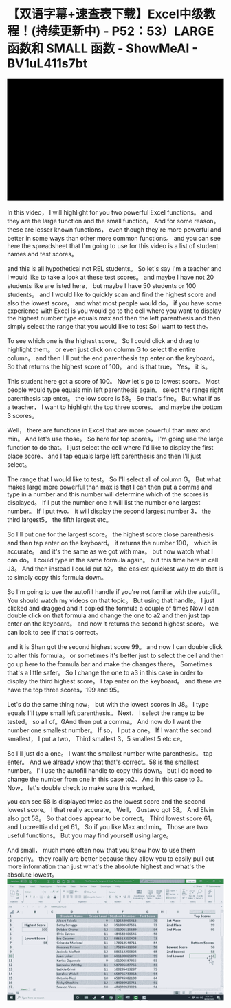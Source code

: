 # 【双语字幕+速查表下载】Excel中级教程！(持续更新中) - P52：53）LARGE 函数和 SMALL 函数 - ShowMeAI - BV1uL411s7bt

![](img/8910203555fedeaeb439f2b2dff4b9cb_0.png)

In this video， I will highlight for you two powerful Excel functions。 and they are the large function and the small function。 And for some reason。 these are lesser known functions， even though they're more powerful and better in some ways than other more common functions。 and you can see here the spreadsheet that I'm going to use for this video is a list of student names and test scores。

 and this is all hypothetical not REL students。 So let's say I'm a teacher and I would like to take a look at these test scores。 and maybe I have not 20 students like are listed here， but maybe I have 50 students or 100 students。 and I would like to quickly scan and find the highest score and also the lowest score。 and what most people would do， if you have some experience with Excel is you would go to the cell where you want to display the highest number type equals max and then the left parenthesis and then simply select the range that you would like to test So I want to test the。

To see which one is the highest score。 So I could click and drag to highlight them。 or even just click on column G to select the entire column。 and then I'll put the end parenthesis tap enter on the keyboard。 So that returns the highest score of 100。 and is that true。 Yes， it is。

 This student here got a score of 100。 Now let's go to lowest score。 Most people would type equals min left parenthesis again。 select the range right parenthesis tap enter。 the low score is 58。 So that's fine。 But what if as a teacher， I want to highlight the top  three scores。 and maybe the bottom 3 scores。

 Well， there are functions in Excel that are more powerful than max and min。 And let's use those。 So here for top scores， I'm going use the large function to do that。 I just select the cell where I'd like to display the first place score。 and I tap equals large left parenthesis and then I'll just select。

The range that I would like to test。 So I'll select all of column G。 But what makes large more powerful than max is that I can then put a comma and type in a number and this number will determine which of the scores is displayed。 If I put the number one it will list the number one largest number。 If I put two。 it will display the second largest number 3， the third largest5， the fifth largest etc。

 So I'll put one for the largest score。 the highest score close parenthesis and then tap enter on the keyboard。 it returns the number 100， which is accurate。 and it's the same as we got with max。 but now watch what I can do。 I could type in the same formula again。 but this time here in cell J3。 And then instead I could put a2。 the easiest quickest way to do that is to simply copy this formula down。

 So I'm going to use the autofill handle if you're not familiar with the autofill。You should watch my videos on that topic。 But using that handle。 I just clicked and dragged and it copied the formula a couple of times Now I can double click on that formula and change the one to a2 and then just tap enter on the keyboard。 and now it returns the second highest score。 we can look to see if that's correct。

 and it is Shan got the second highest score 99。 and now I can double click to alter this formula。 or sometimes it's better just to select the cell and then go up here to the formula bar and make the changes there。 Sometimes that's a little safer。 So I change the one to a3 in this case in order to display the third highest score。 I tap enter on the keyboard。 and there we have the top three scores，199 and 95。

 Let's do the same thing now， but with the lowest scores in J8。 I type equals I'll type small left parenthesis。 Next， I select the range to be tested。 so all of。GAnd then put a comma。 And now do I want the number one smallest number。 If so， I put a one。 If I want the second smallest， I put a two， Third smallest 3，5 smallest 5 etc ce。

 So I'll just do a one。 I want the smallest number write parenthesis。 tap enter。 And we already know that that's correct。58 is the smallest number。 I'll use the autofill handle to copy this down。 but I do need to change the number from one in this case to2。 And in this case to 3。 Now， let's double check to make sure this worked。

 you can see 58 is displayed twice as the lowest score and the second lowest score。 I that really accurate。 Well， Gustavo got 58。 And Elvin also got 58。 So that does appear to be correct。 Third lowest score 61。 and Lucreettia did get 61。 So if you like Max and min。 Those are two useful functions。 But you may find yourself using large。

And small， much more often now that you know how to use them properly。 they really are better because they allow you to easily pull out more information than just what's the absolute highest and what's the absolute lowest。![](img/8910203555fedeaeb439f2b2dff4b9cb_2.png)